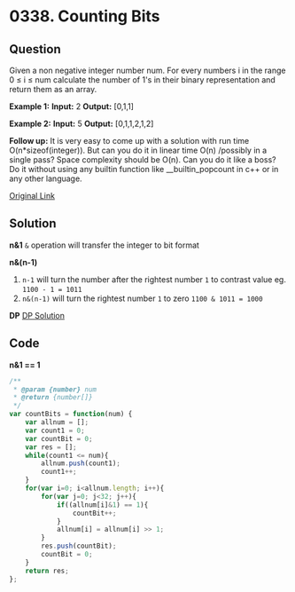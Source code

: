 
# 0338. Counting Bits

## Question
Given a non negative integer number num. For every numbers i in the range 0 ≤ i ≤ num calculate the number of 1's in their binary representation and return them as an array.

**Example 1:**
**Input:** 2
**Output:** [0,1,1]

**Example 2:**
**Input:** 5
**Output:** [0,1,1,2,1,2]

**Follow up:**
It is very easy to come up with a solution with run time O(n*sizeof(integer)). But can you do it in linear time O(n) /possibly in a single pass?
Space complexity should be O(n).
Can you do it like a boss? Do it without using any builtin function like __builtin_popcount in c++ or in any other language.

[Original Link](https://leetcode.com/problems/counting-bits/)

## Solution
**n&1**
`&` operation will transfer the integer to bit format

**n&(n-1)**
1. `n-1` will turn the number after the rightest number `1` to contrast value eg. `1100 - 1 = 1011`
2. `n&(n-1)` will turn the rightest number `1` to zero
`1100 & 1011 = 1000` 

**DP**
[DP Solution](https://leetcode.com/problems/counting-bits/discuss/79557/How-we-handle-this-question-on-interview-Thinking-process-%2B-DP-solution)

## Code
**n&1 == 1**
```javascript
/**
 * @param {number} num
 * @return {number[]}
 */
var countBits = function(num) {
    var allnum = [];
    var count1 = 0;
    var countBit = 0;
    var res = [];
    while(count1 <= num){
        allnum.push(count1);
        count1++;
    }
    for(var i=0; i<allnum.length; i++){
        for(var j=0; j<32; j++){
            if((allnum[i]&1) == 1){
                countBit++;
            }
            allnum[i] = allnum[i] >> 1;
        }
        res.push(countBit);
        countBit = 0;
    }
    return res;
};
```


